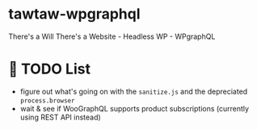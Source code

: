 # tawtaw-wpgraphql
There's a Will There's a Website - Headless WP - WPgraphQL


# 📃 TODO List
+ figure out what's going on with the `sanitize.js` and the depreciated `process.browser`
+ wait & see if WooGraphQL supports product subscriptions (currently using REST API instead)